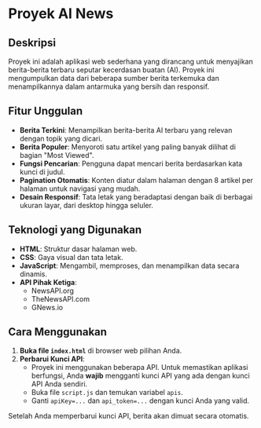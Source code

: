 # Proyek AI News

## Deskripsi

Proyek ini adalah aplikasi web sederhana yang dirancang untuk menyajikan berita-berita terbaru seputar kecerdasan buatan (AI). Proyek ini mengumpulkan data dari beberapa sumber berita terkemuka dan menampilkannya dalam antarmuka yang bersih dan responsif.

## Fitur Unggulan

* **Berita Terkini**: Menampilkan berita-berita AI terbaru yang relevan dengan topik yang dicari.
* **Berita Populer**: Menyoroti satu artikel yang paling banyak dilihat di bagian "Most Viewed".
* **Fungsi Pencarian**: Pengguna dapat mencari berita berdasarkan kata kunci di judul.
* **Pagination Otomatis**: Konten diatur dalam halaman dengan 8 artikel per halaman untuk navigasi yang mudah.
* **Desain Responsif**: Tata letak yang beradaptasi dengan baik di berbagai ukuran layar, dari desktop hingga seluler.

## Teknologi yang Digunakan

* **HTML**: Struktur dasar halaman web.
* **CSS**: Gaya visual dan tata letak.
* **JavaScript**: Mengambil, memproses, dan menampilkan data secara dinamis.
* **API Pihak Ketiga**:
    * NewsAPI.org
    * TheNewsAPI.com
    * GNews.io

## Cara Menggunakan

1.  **Buka file `index.html`** di browser web pilihan Anda.
2.  **Perbarui Kunci API**:
    * Proyek ini menggunakan beberapa API. Untuk memastikan aplikasi berfungsi, Anda **wajib** mengganti kunci API yang ada dengan kunci API Anda sendiri.
    * Buka file `script.js` dan temukan variabel `apis`.
    * Ganti `apiKey=...` dan `api_token=...` dengan kunci Anda yang valid.

Setelah Anda memperbarui kunci API, berita akan dimuat secara otomatis.

